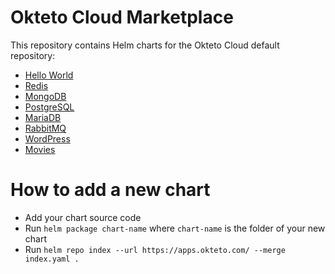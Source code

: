 # Okteto Cloud Marketplace

This repository contains Helm charts for the Okteto Cloud default repository:

- [Hello World](https://github.com/okteto/charts/tree/master/hello-world)
- [Redis](https://github.com/okteto/charts/tree/master/redis)
- [MongoDB](https://github.com/okteto/charts/tree/master/mongodb)
- [PostgreSQL](https://github.com/okteto/charts/tree/master/postgresql)
- [MariaDB](https://github.com/okteto/charts/tree/master/mariadb)
- [RabbitMQ](https://github.com/okteto/charts/tree/master/rabbitmq)
- [WordPress](https://github.com/okteto/charts/tree/master/wordpress)
- [Movies](https://github.com/okteto/charts/tree/master/movies)


# How to add a new chart

- Add your chart source code
- Run `helm package chart-name` where `chart-name` is the folder of your new chart
- Run `helm repo index --url https://apps.okteto.com/ --merge index.yaml .`
